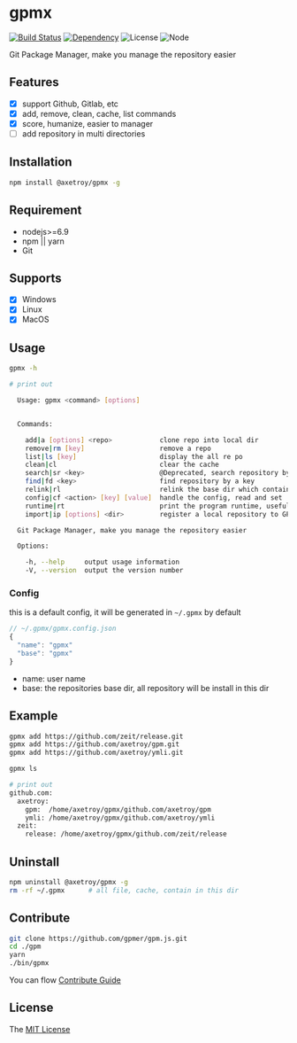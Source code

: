 # gpmx 
[![Build Status](https://travis-ci.org/gpmer/gpm.js.svg?branch=master)](https://travis-ci.org/gpmer/gpm.js)
[![Dependency](https://david-dm.org/gpmer/gpm.js.svg)](https://david-dm.org/gpmer/gpm.js)
![License](https://img.shields.io/badge/license-MIT-green.svg)
![Node](https://img.shields.io/badge/node-%3E=6.9-blue.svg?style=flat-square)



Git Package Manager, make you manage the repository easier

## Features

- [x] support Github, Gitlab, etc
- [x] add, remove, clean, cache, list commands
- [x] score, humanize, easier to manager
- [ ] add repository in multi directories

## Installation
```bash
npm install @axetroy/gpmx -g
```

## Requirement

- nodejs>=6.9
- npm || yarn
- Git

## Supports

- [x] Windows
- [x] Linux
- [x] MacOS

## Usage

```bash
gpmx -h

# print out

  Usage: gpmx <command> [options]


  Commands:

    add|a [options] <repo>            clone repo into local dir
    remove|rm [key]                   remove a repo
    list|ls [key]                     display the all re po
    clean|cl                          clear the cache
    search|sr <key>                   @Deprecated, search repository by a key
    find|fd <key>                     find repository by a key
    relink|rl                         relink the base dir which contain repositories if you delete repository manually
    config|cf <action> [key] [value]  handle the config, read and set
    runtime|rt                        print the program runtime, useful for submit a issue
    import|ip [options] <dir>         register a local repository to GPM

  Git Package Manager, make you manage the repository easier

  Options:

    -h, --help     output usage information
    -V, --version  output the version number

```

### Config

this is a default config, it will be generated in ``~/.gpmx`` by default

```javascript
// ~/.gpmx/gpmx.config.json
{
  "name": "gpmx"
  "base": "gpmx"
}
```

- name: user name
- base: the repositories base dir, all repository will be install in this dir

## Example

```bash
gpmx add https://github.com/zeit/release.git
gpmx add https://github.com/axetroy/gpm.git
gpmx add https://github.com/axetroy/ymli.git

gpmx ls

# print out
github.com: 
  axetroy: 
    gpm:  /home/axetroy/gpmx/github.com/axetroy/gpm
    ymli: /home/axetroy/gpmx/github.com/axetroy/ymli
  zeit: 
    release: /home/axetroy/gpmx/github.com/zeit/release
```

## Uninstall

```bash
npm uninstall @axetroy/gpmx -g
rm -rf ~/.gpmx      # all file, cache, contain in this dir
```

## Contribute

```bash
git clone https://github.com/gpmer/gpm.js.git
cd ./gpm
yarn
./bin/gpmx
```

You can flow [Contribute Guide](https://github.com/gpmer/gpm.js/blob/master/contributing.md)

## License

The [MIT License](https://github.com/gpmer/gpm.js/blob/master/LICENSE)
